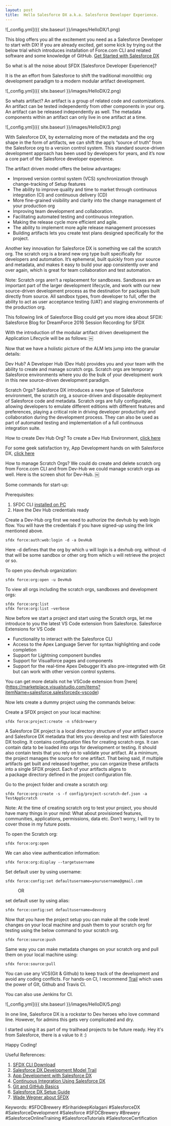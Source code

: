 ```yaml
---
layout: post
title:  Hello Salesforce DX a.k.a. Salesforce Developer Experience.
---
```

![_config.yml]({{ site.baseurl }}/images/HelloDX/1.png)

This blog offers you all the excitement you need as a Salesforce Developer to start with DX!
If you are already excited, get some kick by trying out the below trial which introduces installation of Force.com CLI and related software and some knowledge of GitHub.
[Get Started with Salesforce DX](https://trailhead.salesforce.com/trails/sfdx_get_started/modules/sfdx_dev_model/units/sfdx_dev_model_neworganization)

So what is all the noise about SFDX [Salesforce Developer Experience]?

It is the an effort from Salesforce to shift the traditional monolithic org development paradigm to a modern modular artifact development.


![_config.yml]({{ site.baseurl }}/images/HelloDX/2.png)

So whats artifact?
An artifact is a group of related code and customizations. An artifact can be tested independently from other components in your org. An artifact can be released independently as well. The metadata components within an artifact can only live in one artifact at a time. 

![_config.yml]({{ site.baseurl }}/images/HelloDX/3.png)

With Salesforce DX, by externalizing more of the metadata and the org shape in the form of artifacts, we can shift the app’s “source of truth” from the Salesforce org to a version control system. This standard source-driven development approach has been used by developers for years, and it’s now a core part of the Salesforce developer experience.

The artifact driven model offers the below advantages:
* Improved version control system (VCS) synchronization through change-tracking of Setup features
* The ability to improve quality and time to market through continuous integration (CI) and continuous delivery (CD)
* More fine-grained visibility and clarity into the change management of your production org
* Improving team development and collaboration.
* Facilitating automated testing and continuous integration.
* Making the release cycle more efficient and agile.
* The ability to implement more agile release management processes
* Building artifacts lets you create test plans designed specifically for the project.  

Another key innovation for Salesforce DX is something we call the scratch org. The scratch org is a brand new org type built specifically for developers and automation. It’s ephemeral, built quickly from your source and metadata, and makes it easy to build your app consistently over and over again, which is great for team collaboration and test automation.

Note: Scratch orgs aren’t a replacement for sandboxes. Sandboxes are an important part of the larger development lifecycle, and work with our new source-driven development process as the destination for packages built directly from source. All sandbox types, from developer to full, offer the ability to act as user acceptance testing (UAT) and staging environments of the production org.

This following link of Salesforce Blog could get you more idea about SFDX:
Salesforce Blog for DreamForce 2016 Session Recording for SFDX


With the introduction of the modular artifact driven development the Application Lifecycle will be as follows:
￼

Now that we have a holistic picture of the ALM lets jump into the granular details:

Dev Hub?
A Developer Hub (Dev Hub) provides you and your team with the ability to create and manage scratch orgs. Scratch orgs are temporary Salesforce environments where you do the bulk of your development work in this new source-driven development paradigm.

Scratch Orgs?
Salesforce DX introduces a new type of Salesforce environment, the scratch org, a source-driven and disposable deployment of Salesforce code and metadata. Scratch orgs are fully configurable, allowing developers to emulate different editions with different features and preferences, playing a critical role in driving developer productivity and collaboration during the development process. They can also be used as part of automated testing and implementation of a full continuous integration suite.

How to create Dev Hub Org?
To create a Dev Hub Environment, [click here](https://developer.salesforce.com/promotions/orgs/dx-signup)  

For some geek satisfaction try, App Development hands on with Salesforce DX, [click here](https://trailhead.salesforce.com/trails/sfdx_get_started/modules/sfdx_app_dev/units/sfdx_app_dev_setup_dx)

How to manage Scratch Orgs?
We could do create and delete scratch org from Force.com CLI and from Dev-Hub we could manage scratch orgs as well. Here is the screen shot for Dev-Hub.
￼

Some commands for start-up:

Prerequisites:
1. SFDC CLI [installed on PC](https://developer.salesforce.com/tools/sfdxcli)  
2. Have the Dev Hub credentials ready 

Create a Dev-Hub org first we need to authorize the devhub by web login flow. You will have the credentials if you have signed-up using the link mentioned above. 

```
sfdx force:auth:web:login -d -a DevHub
```
Here -d defines that the org by which u will login is a devhub org. without -d that will be some sandbox or other org from which u will retrieve the project or so.

To open you devhub organization:

```
sfdx force:org:open -u DevHub

```

To view all orgs including the scratch orgs, sandboxes and development orgs:

```
sfdx force:org:list
sfdx force:org:list —verbose

```

Now before we start a project and start using the Scratch orgs, let me introduce to you the latest VS Code extension from Salesforce.
Salesforce Extensions for VS Code
* Functionality to interact with the Salesforce CLI
* Access to the Apex Language Server for syntax highlighting and code completion
* Support for Lightning component bundles
* Support for Visualforce pages and components
* Support for the real-time Apex Debugger
It’s also pre-integrated with Git but can work with other version control systems.

You can get more details not he VSCode extension from [here] (https://marketplace.visualstudio.com/items?itemName=salesforce.salesforcedx-vscode)

Now lets create a dummy project using the commands below:

Create a SFDX project on your local machine:

```
sfdx force:project:create -n sfdcbrewery

```

A Salesforce DX project is a local directory structure of your artifact source and Salesforce DX metadata that lets you develop and test with Salesforce DX tooling. It contains configuration files for creating scratch orgs. It can contain data to be loaded into orgs for development or testing. It should also contain tests that you rely on to validate your artifact. At a minimum, the project manages the source for one artifact. That being said, if multiple artifacts get built and released together, you can organize these artifacts into a single SFDX project. Each of your artifacts aligns to a package directory defined in the project configuration file.

Go to the project folder and create a scratch org:

```
sfdx force:org:create -s -f config/project-scratch-def.json -a TestAppScratch

```

Note: At the time of creating scratch org to test your project, you should have many things in your mind: What about provisioned features, communities, applications, permissions, data etc. Don't worry, I will try to cover those in my future posts.

To open the Scratch org:

```
sfdx force:org:open

```

We can also view authentication information:

```
sfdx force:org:display --targetusername

```

Set default user by using username:

```
sfdx force:config:set defaultusername=yourusername@gmail.com

```
           OR
           
set default user by using alias:

```
sfdx force:config:set defaultusername=devorg

```

Now that you have the project setup you can make all the code level changes on your local machine and push them to your scratch org for testing using the below command to your scratch org.

```
sfdx force:source:push

```

Same way you can make metadata changes on your scratch org and pull them on your local machine using:

```
sfdx force:source:pull

```

You can use any VCS(Git & Github) to keep track of the development and avoid any coding conflicts. 
For hands-on CI, I recommend [Trail](https://trailhead.salesforce.com/trails/sfdx_get_started/modules/sfdx_travis_ci) which uses the power of GIt, Github and Travis CI. 

You can also use Jenkins for CI.

![_config.yml]({{ site.baseurl }}/images/HelloDX/5.png)

In one line, Salesforce DX is a rockstar to Dev heroes who love command line. However, for admins this gets very complicated and dry.

I started using it as part of my trailhead projects to be future ready. Hey it's from Salesforce, there is a value to it :)

Happy Coding!

Useful References:
1. [SFDX CLI Download](https://developer.salesforce.com/tools/sfdxcli) 
1. [Salesforce DX Development Model Trail](https://trailhead.salesforce.com/trails/sfdx_get_started/modules/sfdx_dev_model)
1. [App Development with Salesforce DX](https://trailhead.salesforce.com/trails/sfdx_get_started/modules/sfdx_app_dev)
1. [Continuous Integration Using Salesforce DX](https://trailhead.salesforce.com/trails/sfdx_get_started/modules/sfdx_travis_ci)
1. [Git and GitHub Basics](https://trailhead.salesforce.com/trails/sfdx_get_started/modules/git-and-git-hub-basics)
1. [Salesforce DX Setup Guide](https://developer.salesforce.com/docs/atlas.en-us.sfdx_setup.meta/sfdx_setup/sfdx_setup_intro.html)
1. [Wade Wegner about SFDX](http://www.wadewegner.com/)

Keywords: #SFDCBrewery #SriharideepKolagani #SalesforceDX #SalesforceDevelopment #Salesforce #SFDCBrewery #Brewery #SalesforceOnlineTraining #SalesforceTutorials #SalesforceCertification
